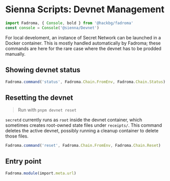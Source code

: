# Sienna Scripts: Devnet Management

```typescript
import Fadroma, { Console, bold } from '@hackbg/fadroma'
const console = Console('@sienna/Devnet')
```

For local develoment, an instance of Secret Network
can be launched in a Docker container. This is mostly
handled automatically by Fadroma; these commands are
here for the rare case where the devnet has to be
prodded manually.

## Showing devnet status

```typescript
Fadroma.command('status', Fadroma.Chain.FromEnv, Fadroma.Chain.Status)
```

## Resetting the devnet

> Run with `pnpm devnet reset`

`secretd` currently runs as `root` inside the devnet container,
which sometimes creates root-owned state files under `receipts/`.
This command deletes the active devnet, possibly running a cleanup container
to delete those files.

```typescript
Fadroma.command('reset', Fadroma.Chain.FromEnv, Fadroma.Chain.Reset)
```

## Entry point

```typescript
Fadroma.module(import.meta.url)
```
